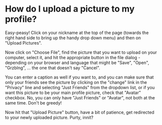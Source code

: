 # How do I upload a picture to my profile?

Easy-peasy! Click on your nickname at the top of the page (towards the right hand side to bring up the handy drop down menu) and then on "Upload Pictures".

Now click on "Choose File", find the picture that you want to upload on your computer, select it, and hit the appropriate button in the file dialog - depending on your browser and language that might be "Save", "Open", "Grzblng", ... the one that doesn't say "Cancel".

You can enter a caption as well if you want to, and you can make sure that only your friends see the picture by clicking on the "change" link in the "Privacy" line and selecting "Just Friends" from the dropdown list, or if you want this picture to be your main profile picture, check that "Avatar" checkbox. No, you can only have "Just Friends" or "Avatar", not both at the same time. Don't be greedy!

Now hit that "Upload Picture" button, have a bit of patience, get redirected to your newly uploaded picture. Purty, innit?
